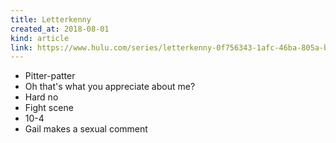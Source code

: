 ```yaml
---
title: Letterkenny
created_at: 2018-08-01
kind: article
link: https://www.hulu.com/series/letterkenny-0f756343-1afc-46ba-805a-bb6b1c1e8c65
---
```

- Pitter-patter
- Oh that's what you appreciate about me?
- Hard no
- Fight scene
- 10-4
- Gail makes a sexual comment
